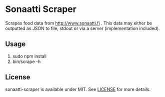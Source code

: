 # Sonaatti Scraper

Scrapes food data from http://www.sonaatti.fi . This data may either be outputted as JSON to file, stdout or via a server (implementation included).

## Usage

1. sudo npm install
2. bin/scrape -h

## License

sonaatti-scraper is available under MIT. See [LICENSE](https://github.com/koodilehto/sonaatti-scraper/blob/master/LICENSE) for more details.

